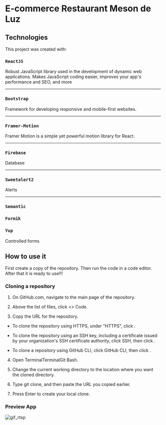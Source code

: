 # E-commerce Restaurant Meson de Luz


## Technologies
This project was created with:
### `ReactJS`
Robust JavaScript library used in the development of dynamic web applications. Makes JavaScript coding easier, improves your app's performance and SEO, and more
______________________
### `Bootstrap`
Framework for developing responsive and mobile-first websites.
_________________________
### `Framer-Motion`
Framer Motion is a simple yet powerful motion library for React. 
________________
### `Firebase` 
Database

_________________
### `Sweetalert2`
Alerts
__________________________
### `Semantic`
### `Formik`
### `Yup`
Controlled forms

## How to use it
First create a copy of the repository.
Then run the code in a code editor.
After that it is ready to use!!!

### Cloning a repository
1. On GitHub.com, navigate to the main page of the repository.

2. Above the list of files, click <> Code.
3. Copy the URL for the repository.

- To clone the repository using HTTPS, under "HTTPS", click .

- To clone the repository using an SSH key, including a certificate issued by your organization's SSH certificate authority, click SSH, then click .

- To clone a repository using GitHub CLI, click GitHub CLI, then click .

4. Open TerminalTerminalGit Bash.

5. Change the current working directory to the location where you want the cloned directory.

6. Type git clone, and then paste the URL you copied earlier.
7. Press Enter to create your local clone.

### Preview App

![gif_rtsp](https://github.com/YerlinRojas/MesonDeLuz/blob/master/chrome_1LqUjfVQDp.gif)
